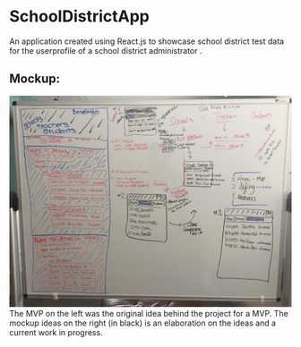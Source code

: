 # SchoolDistrictApp
An application created using React.js to showcase school district test data for the userprofile of a school district administrator .


## Mockup:
![](IMG_9018.JPG)
The MVP on the left was the original idea behind the project for a MVP. 
The mockup ideas on the right (in black) is an elaboration on the ideas and a current work in progress.